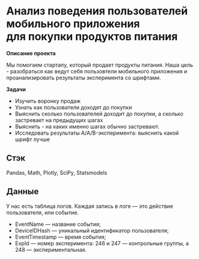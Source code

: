 # Анализ поведения пользователей мобильного приложения <br> для покупки продуктов питания

**Описание проекта**

Мы помогаем стартапу, который продает продукты питания. Наша цель - разобраться как ведут себя пользовтели мобильного приложения и проанализировать результаты эксперимента со шрифтами.

**Задачи**
- Изучить воронку продаж
- Узнать как пользователи доходят до покупки
- Выяснить сколько пользователей доходит до покупки, а сколько застревает на предыдущих шагах
- Выяснить - на каких именно шагах обычно застревают. 
- Исследовать результаты A/A/B-эксперимента: выяснить какой шрифт лучше

## Стэк
Pandas, Math, Plotly, SciPy, Statsmodels

## Данные

У нас есть таблица логов. Каждая запись в логе — это действие пользователя, или событие.
- EventName — название события;
- DeviceIDHash — уникальный идентификатор пользователя;
- EventTimestamp — время события;
- ExpId — номер эксперимента: 246 и 247 — контрольные группы, а 248 — экспериментальная.
